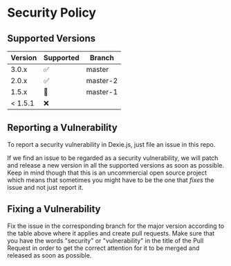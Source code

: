 # Security Policy

## Supported Versions

| Version | Supported          | Branch
| ------- | ------------------ | --------
| 3.0.x   | :white_check_mark: | master
| 2.0.x   | :white_check_mark: | master-2
| 1.5.x   | :thinking: | master-1
| < 1.5.1 | :x:                |

## Reporting a Vulnerability

To report a security vulnerability in Dexie.js, just file an issue in this repo.

If we find an issue to be regarded as a security vulnerability, we will patch and release a new version in all the supported versions as soon as possible.
Keep in mind though that this is an uncommercial open source project which means that sometimes you might have to be the one that
*fixes* the issue and not just report it.

## Fixing a Vulnerability

Fix the issue in the corresponding branch for the major version according to the table above where it applies and
create pull requests. Make sure that you have the words "security" or "vulnerability" in the title of the Pull Request
in order to get the correct attention for it to be merged and released as soon as possible.

